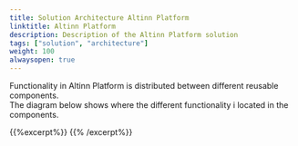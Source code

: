 ```yaml
---
title: Solution Architecture Altinn Platform
linktitle: Altinn Platform
description: Description of the Altinn Platform solution
tags: ["solution", "architecture"]
weight: 100
alwaysopen: true
---
```


Functionality in Altinn Platform is distributed between different reusable components.  
The diagram below shows where the different functionality i located in the components.

{{%excerpt%}}
<object data="/architecture/solution/altinn-platform/altinnplatform_solutionarchitecture.svg" type="image/svg+xml" style="width: 100%;"></object>
{{% /excerpt%}}
